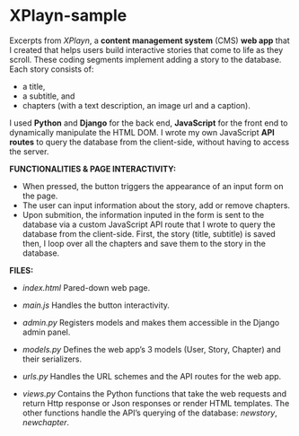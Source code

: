 # XPlayn-sample

Excerpts from *XPlayn*, a **content management system** (CMS) **web app** that I created that helps users build interactive stories that come to life as they scroll. These coding segments implement adding a story to the database. Each story consists of: 
- a title, 
- a subtitle, and 
- chapters (with a text description, an image url and a caption).

I used **Python** and **Django** for the back end, **JavaScript** for the front end to dynamically manipulate the HTML DOM. I wrote my own JavaScript **API routes** to query the database from the client-side, without having to access the server. 

**FUNCTIONALITIES & PAGE INTERACTIVITY:**
- When pressed, the button triggers the appearance of an input form on the page. 
- The user can input information about the story, add or remove chapters.
- Upon submition, the information inputed in the form is sent to the database via a custom JavaScript API route that I wrote to query the database from the client-side. First, the story (title, subtitle) is saved then, I loop over all the chapters and save them to the story in the database.

**FILES:**
- *index.html*
Pared-down web page.

- *main.js*
Handles the button interactivity.

- *admin.py*
Registers models and makes them accessible in the Django admin panel.

- *models.py*
Defines the web app’s 3 models (User, Story, Chapter) and their serializers.

- *urls.py*
Handles the URL schemes and the API routes for the web app.

- *views.py*
Contains the Python functions that take the web requests and return Http response or Json responses or render HTML templates. The other functions handle the API’s querying of the database: *newstory*, *newchapter*.
